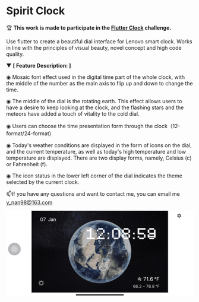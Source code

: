 # Spirit Clock


🏆 **This work is made to participate in the [Flutter Clock](https://flutter.dev/clock) challenge.**


Use flutter to create a beautiful dial interface for Lenovo smart clock.
Works in line with the principles of visual beauty, novel concept and high code quality.


▼ **[ Feature Description: ]**

◉ Mosaic font effect used in the digital time part of the whole clock, with the middle of the number as the main axis to flip up and down to change the time.

◉ The middle of the dial is the rotating earth. This effect allows users to have a desire to keep looking at the clock, and the flashing stars and the meteors have added a touch of vitality to the cold dial.

◉ Users can choose the time presentation form through the clock（12-format/24-format）

◉ Today's weather conditions are displayed in the form of icons on the dial, and the current temperature, as well as today's high temperature and low temperature are displayed. There are two display forms, namely, Celsius (c) or Fahrenheit (f).

◉ The icon status in the lower left corner of the dial indicates the theme selected by the current clock.


📫If you have any questions and want to contact me, you can email me y_nan98@163.com

<div align=center>
	<img src='img/spirit_clock.gif' width='550'>
</div>